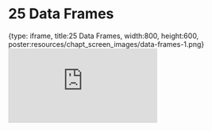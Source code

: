 # 25 Data Frames
 
{type: iframe, title:25 Data Frames, width:800, height:600, poster:resources/chapt_screen_images/data-frames-1.png}
![](https://datatrail-jhu.github.io/DataTrail_ReOrg/no_toc/data-frames-1.html)
 

 
